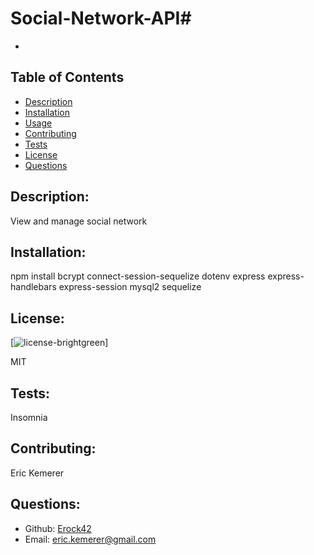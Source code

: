 # Social-Network-API#

  -

  ## Table of Contents 
  - [Description](#description)
  - [Installation](#installation)
  - [Usage](#usage)
  - [Contributing](#contributing)
  - [Tests](#tests)
  - [License](#license)
  - [Questions](#questions)

  ## Description:

  View and manage social network 

  ## Installation:

  npm install bcrypt connect-session-sequelize dotenv express express-handlebars express-session mysql2 sequelize

  ## License:

  [![license](https://img.shields.io/badge/license-MIT.svg)-brightgreen]

  MIT

  ## Tests:

  Insomnia

  ## Contributing:

  Eric Kemerer

  ## Questions:

  - Github: [Erock42](https://github.com/Erock42)
  - Email: eric.kemerer@gmail.com